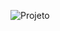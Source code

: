 
![Projeto](https://user-images.githubusercontent.com/79981630/222610656-ebae3d94-73d5-47af-9ed5-2812edafa103.jpg)
